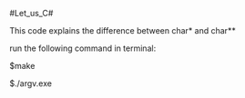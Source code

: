 #Let_us_C#

This code explains the difference between char* and char**


run the following command in terminal:


$make


$./argv.exe
